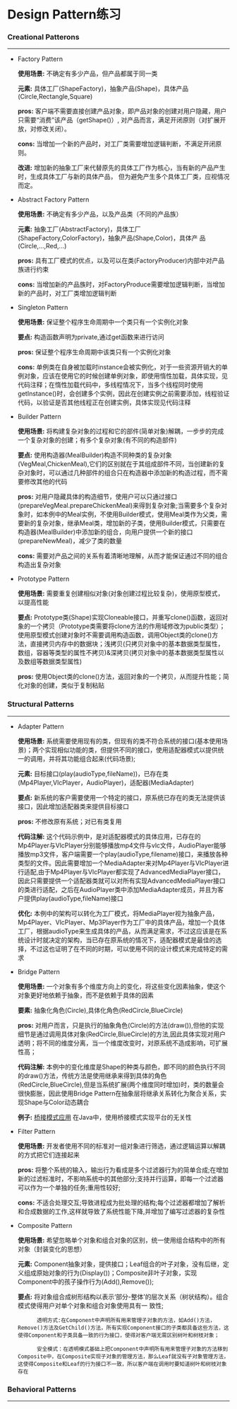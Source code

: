 # Design Pattern练习

### Creational Patterons
***
*   Factory Pattern

    **使用场景:** 不确定有多少产品，但产品都属于同一类

    **元素:** 具体工厂(ShapeFactory)，抽象产品(Shape)，具体产品(Circle,Rectangle,Square)

    **pros:** 客户端不需要直接创建产品对象，即产品对象的创建对用户隐藏，用户只需要“消费”该产品（getShape()）,
    对产品而言，满足开闭原则（对扩展开放，对修改关闭）。

    **cons:** 当增加一个新的产品时，对工厂类需要增加逻辑判断，不满足开闭原则。

    **改进:** 增加新的抽象工厂来代替原先的具体工厂作为核心，当有新的产品产生时，生成具体工厂与新的具体产品，
    但为避免产生多个具体工厂类，应视情况而定。

*   Abstract Factory Pattern

    **使用场景:** 不确定有多少产品，以及产品类（不同的产品族）

    **元素:** 抽象工厂(AbstractFactory)，具体工厂(ShapeFactory,ColorFactory)，抽象产品(Shape,Color)，具体产
    品(Circle,...,Red,...)

    **pros:** 具有工厂模式的优点，以及可以在类(FactoryProducer)内部中对产品族进行约束

    **cons:** 当增加新的产品族时，对FactoryProduce需要增加逻辑判断，当增加新的产品时，对工厂类增加逻辑判断

*   Singleton Pattern

    **使用场景:** 保证整个程序生命周期中一个类只有一个实例化对象

    **要点:** 构造函数声明为private,通过get函数来进行访问

    **pros:** 保证整个程序生命周期中该类只有一个实例化对象

    **cons:** 单例类在自身被加载时instance会被实例化，对于一些资源开销大的单例对象，应该在使用它的时候创建单例对象，即使用惰性加载，具体实现，见代码注释；在惰性加载代码中，多线程情况下，当多个线程同时使用getInstance()时，会创建多个实例，因此在创建实例之前需要添加，线程验证代码，以验证是否其他线程正在创建实例，具体实现见代码注释

*   Builder Pattern
    
    **使用场景:** 将构建复杂对象的过程和它的部件(简单对象)解耦，一步步的完成一个复杂对象的创建；有多个复杂对象(有不同的构造部件)

    **要点:** 使用构造器(MealBuilder)构造不同种类的复杂对象(VegMeal,ChickenMeal),它们的区别就在于其组成部件不同，当创建新的复杂对象时，可以通过几种部件的组合只在构造器中添加新的构造过程，而不需要修改其他的代码

    **pros:** 对用户隐藏具体的构造细节，使用户可以只通过接口(prepareVegMeal.prepareChickenMeal)来得到复杂对象;当需要多个复杂对象时，如本例中的Meal实例，不使用Builder模式，使用Meal类作为父类，需要新的复杂对象，继承Meal类，增加新的子类，使用Builder模式，只需要在构造器(MealBuilder)中添加新的组合，向用户提供一个新的接口(prepareNewMeal)，减少了类的数量

    **cons:** 需要对产品之间的关系有着清晰地理解，从而才能保证通过不同的组合构造出复杂对象

*   Prototype Pattern

    **使用场景:** 需要重复创建相似对象(对象创建过程比较复杂)，使用原型模式，以提高性能

    **要点:** Prototype类(Shape)实现Cloneable接口，并重写clone()函数，返回对象的一个拷贝（Prototype类需要将clone方法的作用域修改为public类型）；使用原型模式创建对象时不需要调用构造函数，调用Object类的clone()方法，直接拷贝内存中的数据块；浅拷贝(只拷贝对象中的基本数据类型属性，数组，容器等类型的属性不拷贝)&深拷贝(拷贝对象中的基本数据类型属性以及数组等数据类型属性)

    **pros:** 使用Object类的clone()方法，返回对象的一个拷贝，从而提升性能；简化对象的创建，类似于复制粘贴


### Structural Patterns
***
*   Adapter Pattern

    **使用场景:** 系统需要使用现有的类，但现有的类不符合系统的接口(基本使用场景)；两个实现相似功能的类，但提供不同的接口，使用适配器模式以提供统一的调用，并将其功能组合起来(代码场景);

    **元素:** 目标接口(play(audioType,fileName))，已存在类(Mp4Player,VlcPlayer，AudioPlayer)，适配器(MediaAdapter)

    **要点:** 新系统的客户需要使用一个特定的接口，原系统已存在的类无法提供该接口，因此增加适配器类来提供目标接口

    **pros:** 不修改原有系统；对已有类复用

    **代码注解:** 这个代码示例中，是对适配器模式的具体应用，已存在的Mp4Player与VlcPlayer分别能够播放mp4文件与vlc文件，AudioPlayer能够播放mp3文件，客户端需要一个play(audioType,filename)接口，来播放各种类型的文件。因此需要增加一个MediaAdapter来对Mp4Player与VlcPlayer进行适配,由于Mp4Player与VlcPlayer都实现了AdvancedMediaPlayer接口，因此只需要提供一个适配器类就可以对所有实现AdvancedMediaPlayer接口的类进行适配，之后在AudioPlayer类中添加MediaAdapter成员，并且为客户提供play(audioType,fileName)接口

    **优化:** 本例中的架构可以转化为工厂模式，将MediaPlayer视为抽象产品，Mp4Player、VlcPlayer、Mp3Player作为工厂中的具体产品，增加一个具体工厂，根据audioType来生成具体的产品，从而满足需求，不过这应该是在系统设计时就决定的架构，当已存在原系统的情况下，适配器模式是最佳的选择，不过这也证明了在不同的时期，可以使用不同的设计模式来完成特定的需求

*   Bridge Pattern

    **使用场景:** 一个对象有多个维度方向上的变化，将这些变化因素抽象，使这个对象更好地依赖于抽象，而不是依赖于具体的因素

    **要素:** 抽象化角色(Circle),具体化角色(RedCircle,BlueCircle)

    **pros:** 对用户而言，只是执行的抽象角色(Circle)的方法(draw()),但他的实现细节是通过调用具体对象(RedCircle,BlueCircle)的方法,因此具体实现对用户透明；将不同的维度分离，当一个维度改变时，对原系统不造成影响，可扩展性高；

    **代码注解:** 本例中的变化维度是Shape的种类与颜色，即不同的颜色执行不同的draw()方法，传统方法是使用继承来得到具体的角色(RedCircle,BlueCircle),但是当系统扩展(两个维度同时增加)时，类的数量会很快膨胀，因此使用Bridge Pattern在抽象层将继承关系转化为聚合关系，实现Shape与Color动态耦合

    **例子:** [桥接模式应用](http://blog.csdn.net/sells2012/article/details/8242712) 在Java中，使用桥接模式实现平台的无关性

*   Filter Pattern

    **使用场景:** 开发者使用不同的标准对一组对象进行筛选，通过逻辑运算以解耦的方式把它们连接起来

    **pros:** 将整个系统的输入，输出行为看成是多个过滤器行为的简单合成;在增加新的过滤标准时，不影响系统中的其他部分;支持并行运算，即每一个过滤器可以作为一个单独的任务;重用性较好;

    **cons:** 不适合处理交互;导致进程成为批处理的结构;每个过滤器都增加了解析和合成数据的工作,这样就导致了系统性能下降,并增加了编写过滤器的复杂性

*   Composite Pattern

    **使用场景:** 希望忽略单个对象和组合对象的区别，统一使用组合结构中的所有对象（封装变化的思想）

    **元素:** Component抽象对象，提供接口；Leaf组合的叶子对象，没有后继，定义组成原始对象的行为(Display())；Composite非叶子对象，实现Component中的孩子操作行为(Add(),Remove());

    **要点:** 将对象组合成树形结构以表示‘部分-整体’的层次关系（树状结构）。组合模式使得用户对单个对象和组合对象使用具有一           致性;
    
              透明方式:在Component中声明所有用来管理子对象的方法，如Add()方法，Remove()方法及GetChild()方法，所有实现Component接口的子类都具备这些方法，这使得Component和子类具备一致的行为接口，使得对客户端无需区别树叶和树枝对象；
    
              安全模式：在透明模式基础上把Component中声明所有用来管理子对象的方法移到Composite中，在Composite实现子对象的管理方法，那么Leaf就没有子对象管理方法，这使得Composite和Leaf的行为接口不一致，所以客户端在调用时要知道树叶和树枝对象存在

### Behavioral Patterns
***